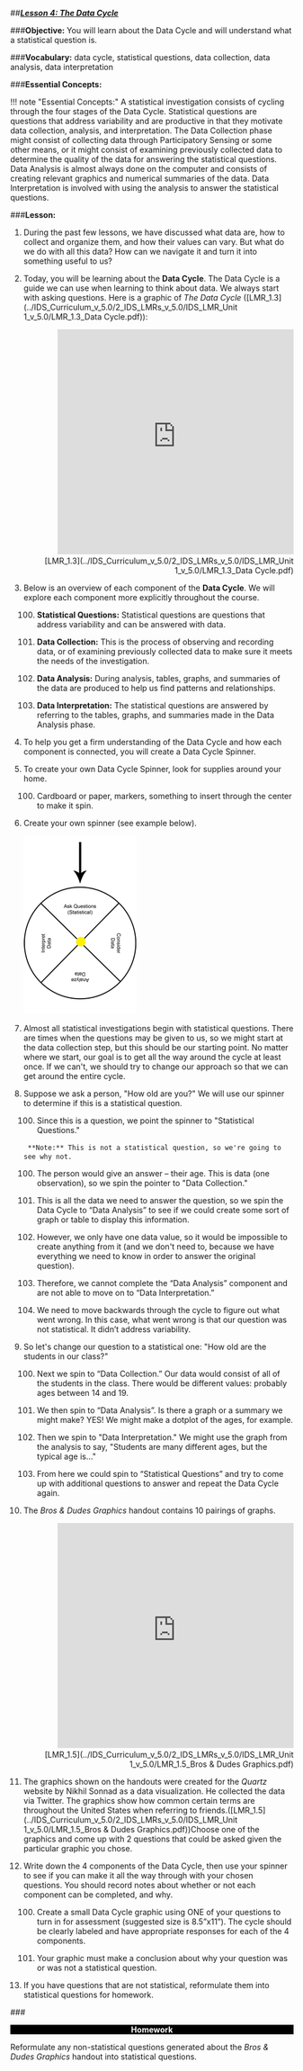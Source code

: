 ##***<u>Lesson 4: The Data Cycle</u>***

###**Objective:**
You will learn about the Data Cycle and will understand what a statistical question is.

###**Vocabulary:**
data cycle, statistical questions, data collection, data analysis, data interpretation

###**Essential Concepts:**

!!! note "Essential Concepts:"
    A statistical investigation consists of cycling through the four stages of the Data
    Cycle. Statistical questions are questions that address variability and are productive in that they motivate
    data collection, analysis, and interpretation. The Data Collection phase might consist of collecting data
    through Participatory Sensing or some other means, or it might consist of examining previously collected
    data to determine the quality of the data for answering the statistical questions. Data Analysis is almost
    always done on the computer and consists of creating relevant graphics and numerical summaries of the
    data. Data Interpretation is involved with using the analysis to answer the statistical questions.

###**Lesson:**
1. During the past few lessons, we have discussed what data are, how to collect and organize them,
and how their values can vary. But what do we do with all this data? How can we navigate it and
turn it into something useful to us?

2. Today, you will be learning about the **Data Cycle**. The Data Cycle is a guide
we can use when learning to think about data. We always start with asking questions. Here is a
graphic of *The Data Cycle* ([LMR_1.3](../IDS_Curriculum_v_5.0/2_IDS_LMRs_v_5.0/IDS_LMR_Unit 1_v_5.0/LMR_1.3_Data Cycle.pdf)):
<div align="right"><iframe src="https://docs.google.com/viewerng/viewer?url=https://curriculum.idsucla.org/IDS_Curriculum_v_5.0_preview/2_IDS_LMRs_v_5.0/IDS_LMR_Unit 1_v_5.0/LMR_1.3_Data Cycle.pdf&embedded=true" style=" width:420px;height:400px;" frameborder="0"></iframe><br>[LMR_1.3](../IDS_Curriculum_v_5.0/2_IDS_LMRs_v_5.0/IDS_LMR_Unit 1_v_5.0/LMR_1.3_Data Cycle.pdf)</div>

3. Below is an overview of each component of the **Data Cycle**. We will explore each component more explicitly throughout the course.

    100. **Statistical Questions:** Statistical questions are questions that address variability and
    can be answered with data.

    100. **Data Collection:** This is the process of observing and recording data, or of examining
    previously collected data to make sure it meets the needs of the investigation.

    100. **Data Analysis:** During analysis, tables, graphs, and summaries of the data are produced
    to help us find patterns and relationships.

    100. **Data Interpretation:** The statistical questions are answered by referring to the tables,
    graphs, and summaries made in the Data Analysis phase.

4. To help you get a firm understanding of the Data Cycle and how each component is
connected, you will create a Data Cycle Spinner.

5. To create your own Data Cycle Spinner, look for supplies around your home.

    100. Cardboard or paper, markers, something to insert through the center to make it spin.

6. Create your own spinner (see example below).
    
    <img src="../../img/10406.png"/>

7. Almost all statistical investigations begin with statistical questions. There are times when the
questions may be given to us, so we might start at the data collection step, but this should be our
starting point. No matter where we start, our goal is to get all the way around the cycle at least
once. If we can't, we should try to change our approach so that we can get around the entire
cycle.

8. Suppose we ask a person, "How old are you?" We will use our spinner to determine if this is a
statistical question.
    
    100. Since this is a question, we point the spinner to "Statistical Questions."

        **Note:** This is not a statistical question, so we're going to see why not.
    
    100. The person would give an answer – their age. This is data (one observation), so we spin
    the pointer to "Data Collection."
    
    100. This is all the data we need to answer the question, so we spin the Data Cycle to “Data
    Analysis” to see if we could create some sort of graph or table to display this information.
    
    100. However, we only have one data value, so it would be impossible to create anything from
    it (and we don't need to, because we have everything we need to know in order to
    answer the original question).

    100. Therefore, we cannot complete the “Data Analysis” component and are not able to move
    on to “Data Interpretation.”

    100. We need to move backwards through the cycle to figure out what went wrong. In this
    case, what went wrong is that our question was not statistical. It didn’t address variability.

9. So let's change our question to a statistical one: "How old are the students in
our class?"

    100. Next we spin to “Data Collection.” Our data would consist of all of the students in the
    class. There would be different values: probably ages between 14 and 19.

    100. We then spin to “Data Analysis”. Is there a graph or a summary we might make? YES!
    We might make a dotplot of the ages, for example.

    100. Then we spin to "Data Interpretation." We might use the graph from the analysis to say,
    "Students are many different ages, but the typical age is..."

    100. From here we could spin to “Statistical Questions” and try to come up with additional
    questions to answer and repeat the Data Cycle again.

10. The *Bros & Dudes Graphics* handout contains 10 pairings of graphs.
<div align="right"><iframe src="https://docs.google.com/viewerng/viewer?url=https://curriculum.idsucla.org/IDS_Curriculum_v_5.0_preview/2_IDS_LMRs_v_5.0/IDS_LMR_Unit 1_v_5.0/LMR_1.5_Bros %26 Dudes Graphics.pdf&embedded=true" style=" width:420px;height:400px;" frameborder="0"></iframe><br>[LMR_1.5](../IDS_Curriculum_v_5.0/2_IDS_LMRs_v_5.0/IDS_LMR_Unit 1_v_5.0/LMR_1.5_Bros & Dudes Graphics.pdf)</div>

11.  The graphics shown on the handouts were created for the *Quartz* website by Nikhil Sonnad as a data visualization. He collected the data via Twitter. The graphics
show how common certain terms are throughout the United States when referring to friends.([LMR_1.5](../IDS_Curriculum_v_5.0/2_IDS_LMRs_v_5.0/IDS_LMR_Unit 1_v_5.0/LMR_1.5_Bros & Dudes Graphics.pdf))Choose one of the graphics and come up with 2 questions that could be asked given the particular graphic you chose.

12. Write down the 4 components of the Data Cycle, then
use your spinner to see if you can make it all the way through with your chosen questions. You
should record notes about whether or not each component can be completed, and why.

    100. Create a small Data Cycle graphic using ONE of your questions to turn
    in for assessment (suggested size is 8.5”x11”). The cycle should be clearly labeled and
    have appropriate responses for each of the 4 components.

    100. Your graphic must make a conclusion about why your question was or was not a
    statistical question.

13. If you have questions that are not statistical, reformulate them into statistical
questions for homework.

###<p style="background: black; color: white; text-align: center;">**Homework**</p>
Reformulate any non-statistical questions generated about the *Bros & Dudes
Graphics* handout into statistical questions.